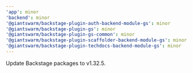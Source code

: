 ```yaml
---
'app': minor
'backend': minor
'@giantswarm/backstage-plugin-auth-backend-module-gs': minor
'@giantswarm/backstage-plugin-gs': minor
'@giantswarm/backstage-plugin-gs-common': minor
'@giantswarm/backstage-plugin-scaffolder-backend-module-gs': minor
'@giantswarm/backstage-plugin-techdocs-backend-module-gs': minor
---
```


Update Backstage packages to v1.32.5.
